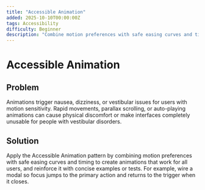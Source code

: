 ```yaml
---
title: "Accessible Animation"
added: 2025-10-10T00:00:00Z
tags: Accessibility
difficulty: Beginner
description: "Combine motion preferences with safe easing curves and timing to create animations that work for all users."
---
```

# Accessible Animation

## Problem

Animations trigger nausea, dizziness, or vestibular issues for users with motion sensitivity. Rapid movements, parallax scrolling, or auto-playing animations can cause physical discomfort or make interfaces completely unusable for people with vestibular disorders.

## Solution

Apply the Accessible Animation pattern by combining motion preferences with safe easing curves and timing to create animations that work for all users, and reinforce it with concise examples or tests. For example, wire a modal so focus jumps to the primary action and returns to the trigger when it closes.
